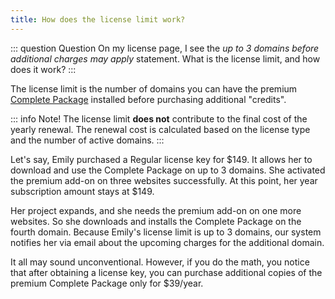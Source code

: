 ```yaml
---
title: How does the license limit work?
---
```


::: question Question
On my license page, I see the _up to 3 domains before additional charges may apply_ statement. What is the license limit, and how does it work?
:::

The license limit is the number of domains you can have the premium [Complete Package](/premium) installed before purchasing additional "credits".

::: info Note!
The license limit **does not** contribute to the final cost of the yearly renewal. The renewal cost is calculated based on the license type and the number of active domains.
:::

Let's say, Emily purchased a Regular license key for $149. It allows her to download and use the Complete Package on up to 3 domains. She activated the premium add-on on three websites successfully. At this point, her year subscription amount stays at $149.

Her project expands, and she needs the premium add-on on one more websites. So she downloads and installs the Complete Package on the fourth domain. Because Emily's license limit is up to 3 domains, our system notifies her via email about the upcoming charges for the additional domain.

It all may sound unconventional. However, if you do the math, you notice that after obtaining a license key, you can purchase additional copies of the premium Complete Package only for $39/year.